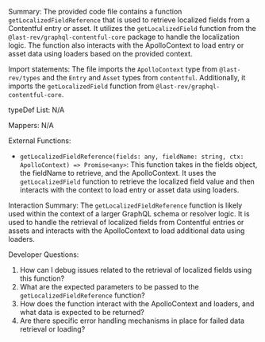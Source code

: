 Summary:
The provided code file contains a function `getLocalizedFieldReference` that is used to retrieve localized fields from a Contentful entry or asset. It utilizes the `getLocalizedField` function from the `@last-rev/graphql-contentful-core` package to handle the localization logic. The function also interacts with the ApolloContext to load entry or asset data using loaders based on the provided context.

Import statements:
The file imports the `ApolloContext` type from `@last-rev/types` and the `Entry` and `Asset` types from `contentful`. Additionally, it imports the `getLocalizedField` function from `@last-rev/graphql-contentful-core`.

typeDef List:
N/A

Mappers:
N/A

External Functions:
- `getLocalizedFieldReference(fields: any, fieldName: string, ctx: ApolloContext) => Promise<any>`: This function takes in the fields object, the fieldName to retrieve, and the ApolloContext. It uses the `getLocalizedField` function to retrieve the localized field value and then interacts with the context to load entry or asset data using loaders.

Interaction Summary:
The `getLocalizedFieldReference` function is likely used within the context of a larger GraphQL schema or resolver logic. It is used to handle the retrieval of localized fields from Contentful entries or assets and interacts with the ApolloContext to load additional data using loaders.

Developer Questions:
1. How can I debug issues related to the retrieval of localized fields using this function?
2. What are the expected parameters to be passed to the `getLocalizedFieldReference` function?
3. How does the function interact with the ApolloContext and loaders, and what data is expected to be returned?
4. Are there specific error handling mechanisms in place for failed data retrieval or loading?